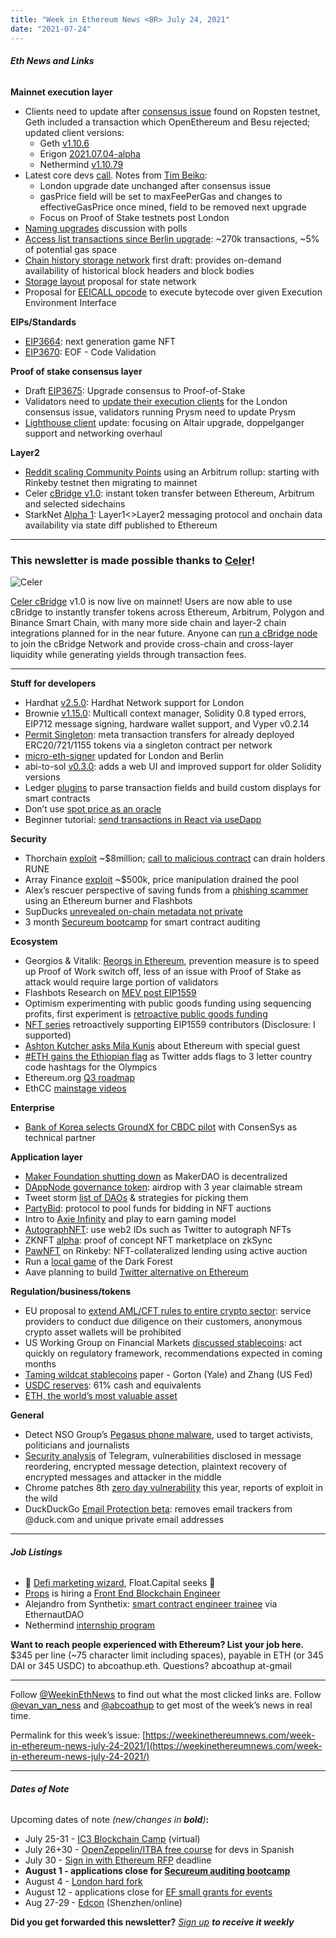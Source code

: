```yaml
---
title: "Week in Ethereum News <BR> July 24, 2021"
date: "2021-07-24"
---
```


###### **Eth News and Links**

**Mainnet execution layer**

- Clients need to update after [consensus issue](https://github.com/ethereum/eth1.0-specs/blob/master/network-upgrades/retrospectives/london.md) found on Ropsten testnet, Geth included a transaction which OpenEthereum and Besu rejected; updated client versions:
    - Geth [v1.10.6](https://github.com/ethereum/go-ethereum/releases/tag/v1.10.6)
    - Erigon [2021.07.04-alpha](https://github.com/ledgerwatch/erigon/releases/tag/v2021.07.04)
    - Nethermind [v1.10.79](https://github.com/NethermindEth/nethermind/releases/tag/1.10.79)
- Latest core devs [call](https://www.youtube.com/watch?v=tjvviOLy0hw&t=419s). Notes from [Tim Beiko](https://twitter.com/TimBeiko/status/1418618923172261892):
    - London upgrade date unchanged after consensus issue
    - gasPrice field will be set to maxFeePerGas and changes to effectiveGasPrice once mined, field to be removed next upgrade
    - Focus on Proof of Stake testnets post London
- [Naming upgrades](https://ethereum-magicians.org/t/ethereum-roadmapping-improvements/6653/12) discussion with polls
- [Access list transactions since Berlin upgrade](https://gist.github.com/perama-v/b9b8c5595f4ce9e3651b816da32d6841): ~270k transactions, ~5% of potential gas space
- [Chain history storage network](https://hackmd.io/ctTNH9xsSu2ci9DeGidUsQ?view) first draft: provides on-demand availability of historical block headers and block bodies
- [Storage layout](https://notes.ethereum.org/h58LZcqqRRuarxx4etOnGQ) proposal for state network
- Proposal for [EEICALL opcode](https://ethresear.ch/t/eeicall-opcode-to-execute-bytecode-over-given-eei/10161) to execute bytecode over given Execution Environment Interface

**EIPs/Standards**

- [EIP3664](https://github.com/ethereum/EIPs/pull/3664): next generation game NFT
- [EIP3670](https://eips.ethereum.org/EIPS/eip-3670): EOF - Code Validation

**Proof of stake consensus layer**

- Draft [EIP3675](https://github.com/ethereum/EIPs/pull/3675): Upgrade consensus to Proof-of-Stake
- Validators need to [update their execution clients](https://twitter.com/rauljordaneth/status/1418441045331808258) for the London consensus issue, validators running Prysm need to update Prysm
- [Lighthouse client](https://lighthouse.sigmaprime.io/update-37.html) update: focusing on Altair upgrade, doppelganger support and networking overhaul

**Layer2**

- [Reddit scaling Community Points](https://www.reddit.com/r/ethereum/comments/opi5rg/scaling_reddits_community_points_with_arbitrum/) using an Arbitrum rollup: starting with Rinkeby testnet then migrating to mainnet
- Celer [cBridge v1.0](https://blog.celer.network/2021/07/22/celer-cbridge-launches-seamlessly-bridging-cross-chain-and-cross-layer-liquidity-2/): instant token transfer between Ethereum, Arbitrum and selected sidechains
- StarkNet [Alpha 1](https://medium.com/starkware/starknet-alpha-1-90c3348cca4f): Layer1<>Layer2 messaging protocol and onchain data availability via state diff published to Ethereum

* * *

### **This newsletter is made possible thanks to [Celer](https://www.celer.network/)!**

![Celer](https://weekinethereumnews.com/wp-content/uploads/2020/11/Screenshot-from-2020-11-22-15-36-32.png)

[Celer cBridge](http://cbridge.celer.network/) v1.0 is now live on mainnet! Users are now able to use cBridge to instantly transfer tokens across Ethereum, Arbitrum, Polygon and Binance Smart Chain, with many more side chain and layer-2 chain integrations planned for in the near future. Anyone can [run a cBridge node](https://github.com/celer-network/cbridge-node) to join the cBridge Network and provide cross-chain and cross-layer liquidity while generating yields through transaction fees.

* * *

**Stuff for developers**

- Hardhat [v2.5.0](https://github.com/nomiclabs/hardhat/releases/tag/hardhat-core-v2.5.0): Hardhat Network support for London
- Brownie [v1.15.0](https://github.com/eth-brownie/brownie/releases/tag/v1.15.0): Multicall context manager, Solidity 0.8 typed errors, EIP712 message signing, hardware wallet support, and Vyper v0.2.14
- [Permit Singleton](https://github.com/amxx/permit): meta transaction transfers for already deployed ERC20/721/1155 tokens via a singleton contract per network
- [micro-eth-signer](https://github.com/paulmillr/micro-eth-signer) updated for London and Berlin
- abi-to-sol [v0.3.0](https://github.com/gnidan/abi-to-sol/releases/tag/v0.3.0): adds a web UI and improved support for older Solidity versions
- Ledger [plugins](https://blog.ledger.com/ethereum-plugins/) to parse transaction fields and build custom displays for smart contracts
- Don’t use [spot price as an oracle](https://shouldiusespotpriceasmyoracle.com/)
- Beginner tutorial: [send transactions in React via useDapp](https://dev.to/jacobedawson/send-react-web3-dapp-transactions-via-metamask-2b8n)

**Security**

- Thorchain [exploit](https://twitter.com/THORChain/status/1418360743523618825) ~$8million; [call to malicious contract](https://twitter.com/bantg/status/1418586485725532165) can drain holders RUNE
- Array Finance [exploit](https://blocksecteam.medium.com/the-analysis-of-the-array-finance-security-incident-bcab555326c1) ~$500k, price manipulation drained the pool
- Alex’s rescuer perspective of saving funds from a [phishing scammer](https://amanusk.medium.com/frontrunning-a-scammer-95f34dd33cf8) using an Ethereum burner and Flashbots
- SupDucks [unrevealed on-chain metadata not private](https://medium.com/@hype-eth/how-we-bought-an-nft-before-reveal-for-an-18-eth-profit-e684c1cbfda9)
- 3 month [Secureum bootcamp](https://hackmd.io/@secureum/bootcamp-epoch0-announcement) for smart contract auditing

**Ecosystem**

- Georgios & Vitalik: [Reorgs in Ethereum](https://www.paradigm.xyz/2021/07/ethereum-reorgs-after-the-merge/), prevention measure is to speed up Proof of Work switch off, less of an issue with Proof of Stake as attack would require large portion of validators
- Flashbots Research on [MEV post EIP1559](https://hackmd.io/@flashbots/MEV-1559)
- Optimism experimenting with public goods funding using sequencing profits, first experiment is [retroactive public goods funding](https://medium.com/ethereum-optimism/retroactive-public-goods-funding-33c9b7d00f0c)
- [NFT series](https://stateful.mirror.xyz/rsUhYxXARr7j2iDjqJeelY7nc6CN_Y-MilVDP1S5voA) retroactively supporting EIP1559 contributors (Disclosure: I supported)
- [Ashton Kutcher asks Mila Kunis](https://twitter.com/aplusk/status/1417959228157878273) about Ethereum with special guest
- [#ETH gains the Ethiopian flag](https://twitter.com/Olympics/status/1418356081131130885) as Twitter adds flags to 3 letter country code hashtags for the Olympics
- Ethereum.org [Q3 roadmap](https://github.com/ethereum/ethereum-org-website/issues/3446)
- EthCC [mainstage videos](https://www.youtube.com/playlist?list=PLhM7rBgpVV-K3Dko5_PUhwy0DnwzR1lgN)

**Enterprise**

- [Bank of Korea selects GroundX for CBDC pilot](https://consensys.net/blog/press-release/groundx-partners-with-consensys-wins-bank-of-korea-central-bank-digital-currency-project/) with ConsenSys as technical partner

**Application layer**

- [Maker Foundation shutting down](https://blog.makerdao.com/makerdao-has-come-full-circle/) as MakerDAO is decentralized
- [DAppNode governance token](https://medium.com/dappnode/welcome-to-the-node-economy-3c6ea2ffa043): airdrop with 3 year claimable stream
- Tweet storm [list of DAOs](https://twitter.com/shegenerates/status/1417482201294311438) & strategies for picking them
- [PartyBid](https://github.com/PartyDAO/partybid): protocol to pool funds for bidding in NFT auctions
- Intro to [Axie Infinity](https://notboring.mirror.xyz/rPk2Ozej8JHZZ_qayaekCfc1OUUHkmzLtZF3axlfmok) and play to earn gaming model
- [AutographNFT](https://medium.com/alphawallet/how-autographnft-is-bringing-authenticity-to-nfts-aa711c86297e): use web2 IDs such as Twitter to autograph NFTs
- ZKNFT [alpha](https://blog.0xmons.xyz/83014466310): proof of concept NFT marketplace on zkSync
- [PawNFT](https://github.com/anish-agnihotri/PawNFT) on Rinkeby: NFT-collateralized lending using active auction
- Run a [local game](https://github.com/projectsophon/darkforest-local) of the Dark Forest
- Aave planning to build [Twitter alternative on Ethereum](https://decrypt.co/76278/defi-project-aave-to-release-ethereum-based-twitter-alternative-this-year)

**Regulation/business/tokens**

- EU proposal to [extend AML/CFT rules to entire crypto sector](https://ec.europa.eu/commission/presscorner/detail/en/ip_21_3690): service providers to conduct due diligence on their customers, anonymous crypto asset wallets will be prohibited
- US Working Group on Financial Markets [discussed stablecoins](https://home.treasury.gov/news/press-releases/jy0281): act quickly on regulatory framework, recommendations expected in coming months
- [Taming wildcat stablecoins](https://papers.ssrn.com/sol3/papers.cfm?abstract_id=3888752) paper - Gorton (Yale) and Zhang (US Fed)
- [USDC reserves](https://www.centre.io/hubfs/pdfs/attestation/Grant-Thorton_circle_usdc_reserves_07162021.pdf): 61% cash and equivalents
- [ETH, the world’s most valuable asset](https://static1.squarespace.com/static/5acc19529772aea736648f44/t/60f8320f0a353f345fc42d17/1626878483121/ETH%2C+The+World%27s+Most+Valuable+Asset.pdf)

**General**

- Detect NSO Group’s [Pegasus phone malware](https://www.amnesty.org/en/latest/research/2021/07/forensic-methodology-report-how-to-catch-nso-groups-pegasus/), used to target activists, politicians and journalists
- [Security analysis](https://mtpsym.github.io/) of Telegram, vulnerabilities disclosed in message reordering, encrypted message detection, plaintext recovery of encrypted messages and attacker in the middle
- Chrome patches 8th [zero day vulnerability](https://www.bleepingcomputer.com/news/security/google-patches-8th-chrome-zero-day-exploited-in-the-wild-this-year/) this year, reports of exploit in the wild
- DuckDuckGo [Email Protection beta](https://www.spreadprivacy.com/introducing-email-protection-beta/): removes email trackers from @duck.com and unique private email addresses

* * *

###### **Job Listings**

- 🧙 [Defi marketing wizard](https://docs.float.capital/docs/marketing-lead?enl), Float.Capital seeks 🧙
- [Props](https://www.props.xyz/) is hiring a [Front End Blockchain Engineer](https://jobs.gohire.io/props-0ds2x7xe/front-end-blockchain-engineer-40634/)
- Alejandro from Synthetix: [smart contract engineer trainee](https://forum.ethernautdao.io/t/alejandro-from-synthetix-is-looking-for-a-smart-contract-engineer-trainee/22) via EthernautDAO
- Nethermind [internship program](https://www.notion.so/Nethermind-Internship-Program-4eb494969aa24afa9181223e958522d1)

**Want to reach people experienced with Ethereum? List your job here.** $345 per line (~75 character limit including spaces), payable in ETH (or 345 DAI or 345 USDC) to abcoathup.eth. Questions? abcoathup at-gmail

* * *

Follow [@WeekinEthNews](https://twitter.com/WeekInEthNews) to find out what the most clicked links are. Follow [@evan\_van\_ness](https://twitter.com/evan_van_ness) and [@abcoathup](https://twitter.com/abcoathup) to get most of the week’s news in real time.

Permalink for this week’s issue: [https://weekinethereumnews.com/week-in-ethereum-news-july-24-2021/](https://weekinethereumnews.com/week-in-ethereum-news-july-24-2021/)

* * *

###### **Dates of Note**

Upcoming dates of note _(new/changes in **bold**)_**:**

- July 25-31 - [IC3 Blockchain Camp](https://www.initc3.org/events/2021-07-25-ic3-blockchain-summer-camp) (virtual)
- July 26+30 - [OpenZeppelin/ITBA free course](https://twitter.com/marquitos_eth/status/1411868494115786752) for devs in Spanish
- July 30 - [Sign in with Ethereum RFP](https://notes.ethereum.org/@djrtwo/sign-in-with-ethereum-RFP) deadline
- **August 1 - applications close for [Secureum auditing bootcamp](https://hackmd.io/@secureum/bootcamp-epoch0-announcement)**
- August 4 - [London hard fork](https://blog.ethereum.org/2021/07/15/london-mainnet-announcement/)
- August 12 - applications close for [EF small grants for events](https://esp.ethereum.foundation/en/devcon-grants/)
- Aug 27-29 - [Edcon](https://www.edcon.io/) (Shenzhen/online)

**Did you get forwarded this newsletter?** _[Sign up](https://weekinethereum.substack.com/subscribe#about) **to receive it weekly**_
